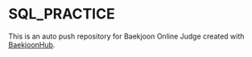 # SQL_PRACTICE
This is an auto push repository for Baekjoon Online Judge created with [BaekjoonHub](https://github.com/BaekjoonHub/BaekjoonHub).
